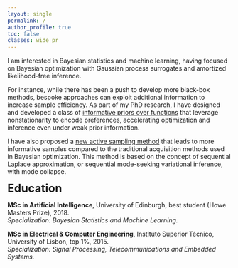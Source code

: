 ```yaml
---
layout: single
permalink: /
author_profile: true
toc: false
classes: wide pr
---
```


I am interested in Bayesian statistics and machine learning, having focused on Bayesian optimization with Gaussian process surrogates and amortized likelihood-free inference.

For instance, while there has been a push to develop more black-box methods, bespoke approaches can exploit additional information to increase sample efficiency. As part of my PhD research, I have designed and developed a class of [informative priors over functions](/mlprojects/#informative-covariance) that leverage nonstationarity to encode preferences, accelerating optimization and inference even under weak prior information.

I have also proposed a [new active sampling method](/mlprojects/#mode-collapsed-acquisition-functions) that leads to more informative samples compared to the traditional acquisition methods used in Bayesian optimization. This method is based on the concept of sequential Laplace approximation, or sequential mode-seeking variational inference, with mode collapse.



<span style="font-size:25px">**Education**</span>

**MSc in Artificial Intelligence**, University of Edinburgh, best student (Howe Masters Prize), 2018.<br>
*Specialization: Bayesian Statistics and Machine Learning.*
 
**MSc in Electrical & Computer Engineering**, Instituto Superior Técnico, University of Lisbon, top 1%, 2015.<br>
*Specialization: Signal Processing, Telecommunications and Embedded Systems.*